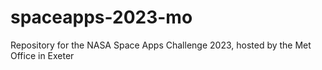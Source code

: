 # spaceapps-2023-mo
Repository for the NASA Space Apps Challenge 2023, hosted by the Met Office in Exeter
